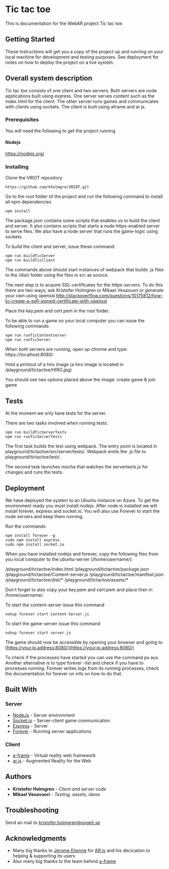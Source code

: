 # Tic tac toe

This is documentation for the WebAR project Tic tac toe.

## Getting Started

These instructions will get you a copy of the project up and running on your local machine for development and testing purposes. See deployment for notes on how to deploy the project on a live system.

## Overall system description
Tic tac toe consists of one client and two servers. Both servers are node applications built using express. One server serves content such as the index.html for the client. The other server runs games and communicates with clients using sockets. The client is built using aframe and ar.js.

### Prerequisites

You will need the following to get the project running

#### Nodejs
https://nodejs.org/

### Installing

Clone the VRIOT repository

```
https://github.com/kholmgre/VRIOT.git
```

Go to the root folder of the project and run the following command to install all npm dependencies

```
npm install
```

The package.json contains some scripts that enables us to build the client and server. It also contains scripts that starts a node https-enabled server to serve files. We also have a node server that runs the game-logic using sockets.

To build the client and server, issue these command:

```
npm run buildTicServer
npm run buildTicClient
```

The commands above should start instances of webpack that builds .js files to the /dist/ folder using the files in src as source.

The next step is to acquire SSL-certificates for the https-servers. To do this there are two ways; ask Kristofer Holmgren or Mikael Vesavuori or generate your own using openssl http://stackoverflow.com/questions/10175812/how-to-create-a-self-signed-certificate-with-openssl

Place the key.pem and cert.pem in the root folder.

To be able to run a game on your local computer you can issue the following commands:

```
npm run runTicContentserver
npm run runTicServer
```

When both servers are running, open up chrome and type: https://localhost:8080/

Hold a printout of a hiro image (a hiro image is located in /playground/tictactoe/HIRO.jpg)

You should see two options placed above the image: create game & join game

## Tests

At the moment we only have tests for the server.

There are two tasks involved when running tests:

```
npm run buildTicServerTests
npm run runTicServerTests
```

The first task builds the test using webpack. The entry point is located in playground/tictactoe/src/server/tests/. Webpack emits the .js file to
playground/tictactoe/test/.

The second task launches mocha that watches the servertests.js for changes and runs the tests.

## Deployment

We have deployed the system to an Ubuntu instance on Azure. To get the environment ready you must install nodejs. After node is installed we will install forever, express and socket.io. You will also use Forever to start the node servers and keep them running.

Run the commands

```
npm install forever -g
sudo npm install express
sudo npm install socket.io
```

When you have installed nodejs and forever, copy the following files from you local computer to the ubuntu-server (/home/username/):

/playground/tictactoe/index.html
/playground/tictactoe/package.json
/playground/tictactoe/Content-server.js
/playground/tictactoe/manifest.json
/playground/tictactoe/dist/*
/playground/tictactoe/assets/*

Don't forget to also copy your key.pem and cert.pem and place then in /home/username/.

To start the content-server issue this command

```
nohup forever start Content-Server.js
```

To start the game-server issue this command

```
nohup forever start server.js
```

The game should now be accessible by opening your browser and going to [https://your.ip.address:8080/](https://your.ip.address:8080/)

To check if the processes have started you can use the command ps aux. Another alternative is to type forever -list and check if you have to processes running. Forever writes logs from its running processes, check the documentation for forever on info on how to do that.

## Built With

### Server

* [NodeJs](https://nodejs.org/en/) - Server environment
* [Socket.io](https://socket.io/) - Server-client game communication
* [Express](https://expressjs.com/) - Server
* [Forever](https://github.com/foreverjs/forever) - Running server applications

### Client

* [a-frame](https://aframe.io/) - Virtual reality web framework
* [ar.js](https://github.com/jeromeetienne/AR.js) - Augmented Reality for the Web

## Authors

* **Kristofer Holmgren** - *Client and server code*
* **Mikael Vesavuori** - *Testing, assets, ideas*

## Troubleshooting
Send an mail to kristofer.holmgren@sogeti.se



## Acknowledgments

* Many big thanks to [Jerome Etienne](https://github.com/jeromeetienne) for [AR.js](https://github.com/jeromeetienne/AR.js) and his decication to helping & supporting its users
* Also many big thanks to the team behind [a-frame](https://aframe.io/)
